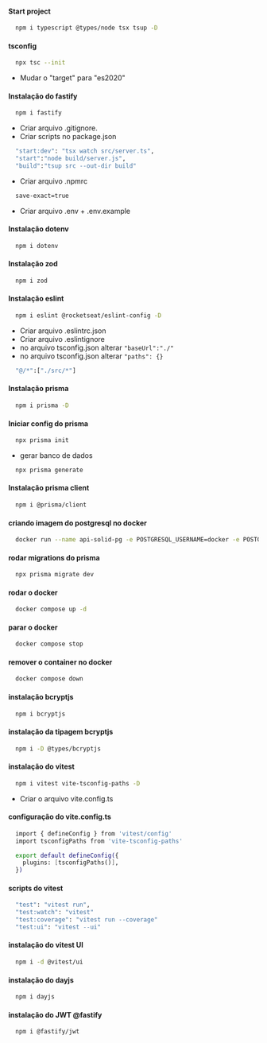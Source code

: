 #### Start project

```bash
  npm i typescript @types/node tsx tsup -D
```

#### tsconfig

```bash
  npx tsc --init 
```

- Mudar o "target" para "es2020"

#### Instalação do fastify

```bash
  npm i fastify
```

- Criar arquivo .gitignore.
- Criar scripts no package.json

```bash
  "start:dev": "tsx watch src/server.ts",
  "start":"node build/server.js",
  "build":"tsup src --out-dir build"
```

- Criar arquivo .npmrc

```bash
  save-exact=true
```

- Criar arquivo .env + .env.example

#### Instalação dotenv

```bash
  npm i dotenv
```

#### Instalação zod

```bash
  npm i zod
```

#### Instalação eslint

```bash
  npm i eslint @rocketseat/eslint-config -D
```

- Criar arquivo .eslintrc.json
- Criar arquivo .eslintignore
- no arquivo tsconfig.json alterar `"baseUrl":"./"`
- no arquivo tsconfig.json alterar `"paths": {}`

```bash
  "@/*":["./src/*"]
```

#### Instalação prisma

```bash
  npm i prisma -D
```

#### Iniciar config do prisma

```bash
  npx prisma init
```

- gerar banco de dados

```bash
  npx prisma generate
```

#### Instalação prisma client

```bash
  npm i @prisma/client
```

#### criando imagem do postgresql no docker

```bash
  docker run --name api-solid-pg -e POSTGRESQL_USERNAME=docker -e POSTGRESQL_PASSWORD=docker -e POSTGRESQL_DATABASE=apisolid -p 5432:5432 bitnami/postgresql
```

#### rodar migrations do prisma

```bash
  npx prisma migrate dev
```

#### rodar o docker

```bash
  docker compose up -d
```

#### parar o docker

```bash
  docker compose stop
```

#### remover o container no docker

```bash
  docker compose down
```

#### instalação bcryptjs

```bash
  npm i bcryptjs
```

#### instalação da tipagem bcryptjs

```bash
  npm i -D @types/bcryptjs 
```

#### instalação do vitest

```bash
  npm i vitest vite-tsconfig-paths -D 
```

- Criar o arquivo vite.config.ts

#### configuração do vite.config.ts

```bash
  import { defineConfig } from 'vitest/config'
  import tsconfigPaths from 'vite-tsconfig-paths'

  export default defineConfig({
    plugins: [tsconfigPaths()],
  })
```

#### scripts do vitest

```bash
  "test": "vitest run",
  "test:watch": "vitest"
  "test:coverage": "vitest run --coverage"
  "test:ui": "vitest --ui"
```

#### instalação do vitest UI

```bash
  npm i -d @vitest/ui 
```

#### instalação do dayjs

```bash
  npm i dayjs
```

#### instalação do JWT @fastify

```bash
  npm i @fastify/jwt
```



